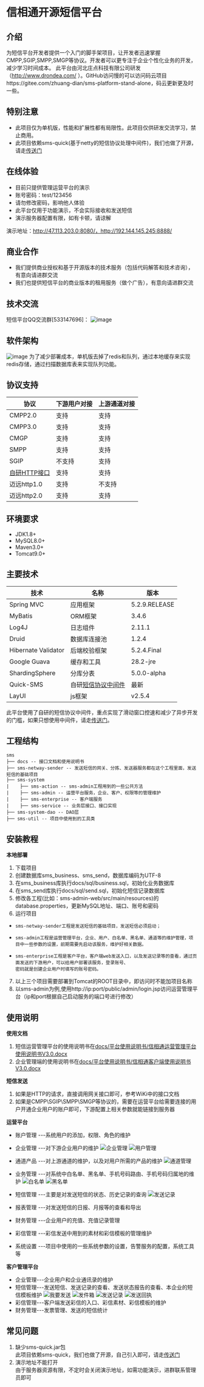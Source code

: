 # 信相通开源短信平台

## 介绍
  为短信平台开发者提供一个入门的脚手架项目，让开发者迅速掌握CMPP,SGIP,SMPP,SMGP等协议。开发者可以更专注于企业个性化业务的开发，减少学习时间成本。
  此平台由河北庄点科技有限公司研发（http://www.drondea.com/ ）。GitHub访问慢的可以访问码云项目https://gitee.com/zhuang-dian/sms-platform-stand-alone，码云更新更及时一些。
## 特别注意
-  此项目仅为单机版，性能和扩展性都有局限性。此项目仅供研发交流学习，禁止商用。
-  此项目依赖sms-quick(基于netty的短信协议处理中间件)，我们也做了开源，请走[传送门](https://gitee.com/zhuang-dian/quick-sms)

## 在线体验

- 目前只提供管理运营平台的演示
- 账号密码：test/123456
- 请勿修改密码，影响他人体验
- 此平台仅用于功能演示，不会实际接收和发送短信
- 演示服务器配置有限，如有卡顿，请谅解

演示地址：http://47.113.203.0:8080/，http://192.144.145.245:8888/

## 商业合作 
- 我们提供商业授权和基于开源版本的技术服务（包括代码解答和技术咨询），有意向请进群交流
- 我们也提供短信平台的商业版本的租用服务（做个广告），有意向请进群交流

## 技术交流
短信平台QQ交流群[533147696]：
![image](docs/images/qq.png)

## 软件架构
  ![image](docs/images/jiagou.png)
  为了减少部署成本，单机版去掉了redis和队列，通过本地缓存来实现redis存储，通过扫描数据库表来实现队列功能。
## 协议支持
协议| 下游用户对接 | 上游通道对接 |
-----------|-------------| ------------|
CMPP2.0 | 支持 | 支持 |
CMPP3.0 | 支持 | 支持 |
CMGP | 支持 | 支持 |
SMPP | 支持 | 支持 |
SGIP | 不支持 | 支持 |
[自研HTTP接口](https://gitee.com/zhuang-dian/sms-platform-stand-alone/wikis) | 支持 | 支持 |
迈远http1.0 | 支持 | 不支持 |
迈远http2.0 | 支持 | 支持 |

## 环境要求

- JDK1.8+
- MySQL8.0+
- Maven3.0+
- Tomcat9.0+

## 主要技术

技术 | 名称 | 版本 
----|------|----
Spring MVC | 应用框架 | 5.2.9.RELEASE 
MyBatis | ORM框架 | 3.4.6  
Log4J| 日志组件 | 2.11.1
Druid | 数据库连接池 | 1.2.4
Hibernate Validator | 后端校验框架 | 5.2.4.Final
Google Guava | 缓存和工具 | 28.2-jre
ShardingSphere | 分库分表 | 5.0.0-alpha
Quick-SMS | 自研[短信协议中间件](https://gitee.com/zhuang-dian/quick-sms) | 最新
LayUI | js框架 | v2.5.4

此平台使用了自研的短信协议中间件，重点实现了滑动窗口控速和减少了异步开发的门槛，如果只想使用中间件，请走[传送门](https://gitee.com/zhuang-dian/quick-sms)。

## 工程结构                                                                                                                                                           

```
sms
├── docs -- 接口文档和使用说明书
├── sms-netway-sender -- 发送短信的网关、分拣、发送器服务都在这个工程里面，发送短信的基础项目
├── sms-system
|    ├── sms-action -- sms-admin工程用到的一些公共方法
|    ├── sms-admin -- 运营平台服务，企业、客户、权限等的管理维护
|    ├── sms-enterprise -- 客户端服务
|    ├── sms-service -- 业务层接口、接口实现
├── sms-system-dao -- DAO层
├── sms-util -- 项目中使用到的工具类
```                                                                                                                                    
      
                                                                                                                                     

## 安装教程

 **本地部署** 
1. 下载项目
2. 创建数据库sms_business、sms_send，数据库编码为UTF-8
3. 在sms_business库执行docs/sql/business.sql，初始化业务数据库
4. 在sms_send库执行docs/sql/send.sql，初始化短信记录数据库   
5. 修改各工程(比如：sms-admin-web/src/main/resources)的database.properties，更新MySQL地址、端口、账号和密码
6. 运行项目
  
-     sms-netway-sender工程是发送短信的基础项目，发送短信必须启动；
-     sms-admin工程是运营管理平台，企业、用户、白名单、黑名单、通道等的维护管理，项目中一些参数的设置，前期需要先启动该服务，维护好相关数据。
-     sms-enterprise工程是客户平台，客户端web发送入口，以及发送记录等的查看，通过页面发送的下游用户，可以给用户部署该服务，登录账号、
      密码就是创建企业用户时填写的账号密码。

7. 以上三个项目需要部署到Tomcat的ROOT目录中，即访问时不能加项目名称
8. 以sms-admin为例,使用http://ip:port/public/admin/login.jsp访问运营管理平台（ip和port根据自己启动服务的端口号进行修改）

## 使用说明

**使用文档**
1. 短信运营管理平台的使用说明书在[docs/平台使用说明书/信相通运营管理平台使用说明书V3.0.docx](docs/平台使用说明书/信相通运营管理平台使用说明书V3.0.docx)
2. 企业管理端的使用说明书在[docs/平台使用说明书/信相通客户端使用说明书V3.0.docx](docs/平台使用说明书/信相通客户端使用说明书V3.0.docx)

**短信发送**
1.  如果是HTTP的请求，直接调用网关接口即可，参考WiKi中的接口文档
2.  如果是CMPP\SGIP\SMPP\SMGP等协议的，需要在运营平台给需要连接的用户开通企业用户的账户即可，下游配置上相关参数就能链接到服务器

**运营平台**
-   账户管理
        ---系统用户的添加，权限、角色的维护

-   企业管理
        ---对下游企业用户的维护
        ![企业管理](https://images.gitee.com/uploads/images/2021/0610/113917_9a6d34de_647232.png "企业管理.png")
        ![用户管理](https://images.gitee.com/uploads/images/2021/0610/113943_30c1a228_647232.png "用户管理.png")

-   通道产品
        ---对上游通道的维护，以及对用户所需的产品的维护
        ![通道管理](https://images.gitee.com/uploads/images/2021/0610/114024_8fa4c4e1_647232.png "通道管理.png")

-   业务管理
        ---对系统中白名单、黑名单、手机号码路由、手机号码归属地的维护
        ![白名单](https://images.gitee.com/uploads/images/2021/0610/114113_05e0b651_647232.png "白名单.png")
        ![黑名单](https://images.gitee.com/uploads/images/2021/0610/114129_0011b130_647232.png "黑名单.png")

-   短信管理
        ---主要是对发送短信的状态、历史记录的查询
        ![发送记录](https://images.gitee.com/uploads/images/2021/0610/114213_6b388ee0_647232.png "发送记录.png")

-   报表管理
        ---对发送短信的日报、月报等的查看和导出

-   财务管理
        ---企业用户的充值、充值记录管理

-   彩信管理
        ---彩信发送中用到的素材和彩信模板的管理维护

-   系统设置
        ---项目中使用的一些系统参数的设置，告警服务的配置，系统工具等

**客户管理平台**
-   企业管理---企业用户和企业通讯录的维护
-   短信管理---发送短信、发送记录的查看、发送状态报告的查看、本企业的短信模板维护
        ![我要发送](https://images.gitee.com/uploads/images/2021/0610/152010_044010ac_647232.png "我要发送.png")
        ![发件箱](https://images.gitee.com/uploads/images/2021/0610/152036_7ff3fb8b_647232.png "发件箱.png")
        ![发送记录](https://images.gitee.com/uploads/images/2021/0610/152059_d6bb2563_647232.png "发送记录.png")
        ![发送回执](https://images.gitee.com/uploads/images/2021/0610/152116_130fbd92_647232.png "发送回执.png")
-   彩信管理---客户端发送彩信的入口、彩信素材、彩信模板的维护
-   财务管理---发票管理、发送的短信统计

## 常见问题

1. 缺少sms-quick.jar包<br/>
  此项目依赖sms-quick，我们也做了开源，自己引入即可，请走[传送门](https://gitee.com/zhuang-dian/quick-sms)
2. 演示地址不能打开<br/>
  由于服务器资源有限，不定时会关闭演示地址，如需功能演示，进群联系管理员即可
